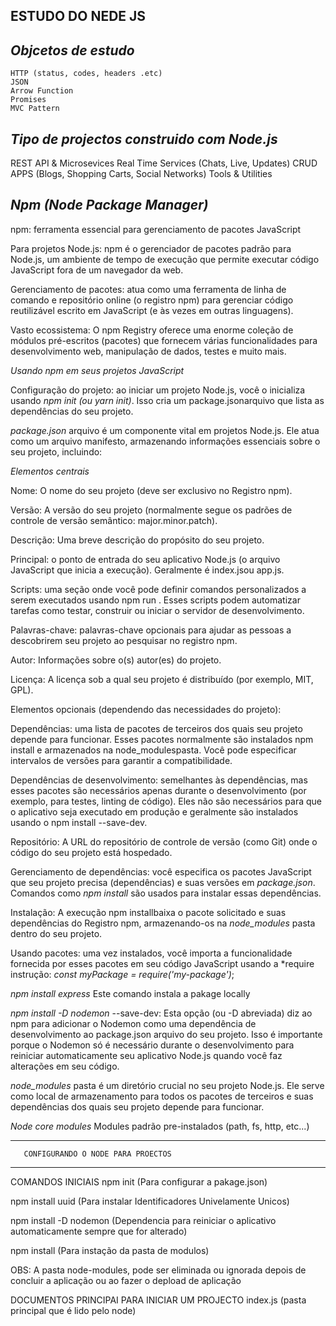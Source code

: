 ESTUDO DO NEDE JS
--------------------------------------------

*Objcetos de estudo*
-------------------------------------------
    HTTP (status, codes, headers .etc)
    JSON
    Arrow Function
    Promises
    MVC Pattern

*Tipo de projectos construido com Node.js*
------------------------------------------------
REST API & Microsevices
Real Time Services (Chats, Live, Updates)
CRUD APPS (Blogs, Shopping Carts, Social Networks)
Tools & Utilities

*Npm (Node Package Manager)*
----------------------------------------------
npm: 
ferramenta essencial para gerenciamento de pacotes JavaScript

Para projetos Node.js: 
npm é o gerenciador de pacotes padrão para Node.js, um ambiente de tempo de execução que permite executar código JavaScript fora de um navegador da web.

Gerenciamento de pacotes: 
atua como uma ferramenta de linha de comando e repositório online (o registro npm) para gerenciar código reutilizável escrito em JavaScript (e às vezes em outras linguagens).

Vasto ecossistema: 
O npm Registry oferece uma enorme coleção de módulos pré-escritos (pacotes) que fornecem várias funcionalidades para desenvolvimento web, manipulação de dados, testes e muito mais.

*Usando npm em seus projetos JavaScript*

Configuração do projeto: 
ao iniciar um projeto Node.js, você o inicializa usando *npm init (ou yarn init)*. Isso cria um package.jsonarquivo que lista as dependências do seu projeto.

*package.json* 
arquivo é um componente vital em projetos Node.js. Ele atua como um arquivo manifesto, armazenando informações essenciais sobre o seu projeto, incluindo:

*Elementos centrais*

Nome: 
O nome do seu projeto (deve ser exclusivo no Registro npm).

Versão: 
A versão do seu projeto (normalmente segue os padrões de controle de versão semântico: major.minor.patch).

Descrição: 
Uma breve descrição do propósito do seu projeto.

Principal: 
o ponto de entrada do seu aplicativo Node.js (o arquivo JavaScript que inicia a execução). Geralmente é index.jsou app.js.

Scripts: 
uma seção onde você pode definir comandos personalizados a serem executados usando npm run <script-name>. Esses scripts podem automatizar tarefas como testar, construir ou iniciar o servidor de desenvolvimento.

Palavras-chave: 
palavras-chave opcionais para ajudar as pessoas a descobrirem seu projeto ao pesquisar no registro npm.

Autor: 
Informações sobre o(s) autor(es) do projeto.

Licença: 
A licença sob a qual seu projeto é distribuído (por exemplo, MIT, GPL).

Elementos opcionais (dependendo das necessidades do projeto):

Dependências: 
uma lista de pacotes de terceiros dos quais seu projeto depende para funcionar. Esses pacotes normalmente são instalados npm install <package-name>e armazenados na node_modulespasta. Você pode especificar intervalos de versões para garantir a compatibilidade.

Dependências de desenvolvimento: 
semelhantes às dependências, mas esses pacotes são necessários apenas durante o desenvolvimento (por exemplo, para testes, linting de código). Eles não são necessários para que o aplicativo seja executado em produção e geralmente são instalados usando o npm install <package-name> --save-dev.

Repositório: 
A URL do repositório de controle de versão (como Git) onde o código do seu projeto está hospedado.


Gerenciamento de dependências: 
você especifica os pacotes JavaScript que seu projeto precisa (dependências) e suas versões em *package.json*. Comandos como *npm install* <package-name>são usados ​​para instalar essas dependências.

Instalação: 
A execução npm installbaixa o pacote solicitado e suas dependências do Registro npm, armazenando-os na *node_modules* pasta dentro do seu projeto.

Usando pacotes: 
uma vez instalados, você importa a funcionalidade fornecida por esses pacotes em seu código JavaScript usando a *require instrução: *const myPackage = require('my-package')*;

*npm install express*
Este comando instala a pakage locally

*npm install -D nodemon* 
--save-dev: Esta opção (ou -D abreviada) diz ao npm para adicionar o Nodemon como uma dependência de desenvolvimento ao package.json arquivo do seu projeto. 
Isso é importante porque o Nodemon só é necessário durante o desenvolvimento para reiniciar automaticamente seu aplicativo Node.js quando você faz alterações em seu código.

*node_modules*
pasta é um diretório crucial no seu projeto Node.js. Ele serve como local de armazenamento para todos os pacotes de terceiros e suas dependências dos quais seu projeto depende para funcionar.


*Node core modules*
Modules padrão pre-instalados (path, fs, http, etc...)


******************************************************
       CONFIGURANDO O NODE PARA PROECTOS
*****************************************************
COMANDOS INICIAIS
npm init (Para configurar a pakage.json)

npm install uuid (Para instalar Identificadores Univelamente Unicos)

npm install -D nodemon (Dependencia para reiniciar o aplicativo automaticamente sempre que for alterado)

npm install (Para instação da pasta de modulos)

OBS:
A pasta node-modules, pode ser eliminada ou ignorada depois de concluir a aplicação ou ao fazer o depload de aplicação

DOCUMENTOS PRINCIPAI PARA INICIAR UM PROJECTO
index.js (pasta principal que é lido pelo node)